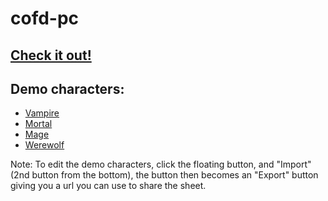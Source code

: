 # cofd-pc

## [Check it out!](https://m00nwtchr.github.io/cofd-pc/#/)

## Demo characters:

- [Vampire](https://m00nwtchr.github.io/cofd-pc/#/character/?data=%7B%22conditions%22:%5B%5D,%22aspirations%22:%5B%5D,%22willpower%22:1,%22data%22:%7B%7D,%22name%22:%22Darren%20Webb%22,%22concept%22:%22Occult%20Journalist%20Mastermind%22,%22chronicle%22:%22Chicago:%20Night%20Trains%22,%22virtueAnchor%22:%22scholar%22,%22viceAnchor%22:%22authoritarian%22,%22attributes%22:%7B%22intelligence%22:3,%22wits%22:3,%22resolve%22:2,%22strength%22:1,%22dexterity%22:3,%22stamina%22:2,%22presence%22:3,%22manipulation%22:2,%22composure%22:3%7D,%22skills%22:%7B%22investigation%22:2,%22occult%22:3,%22politics%22:2,%22larceny%22:3,%22stealth%22:1,%22animal_ken%22:1,%22expression%22:3,%22intimidation%22:1,%22streetwise%22:2,%22subterfuge%22:4%7D,%22armor%22:%7B%7D,%22id%22:%22%22,%22beats%22:0,%22experience%22:1,%22specialties%22:%7B%22larceny%22:%5B%22Sleight%20of%20Hand%22%5D,%22streetwise%22:%5B%22Rumors%22%5D,%22subterfuge%22:%5B%22Detecting%20Lies%22%5D%7D,%22integrityTrait%22:7,%22abilities%22:%7B%22animalism%22:%7B%22level%22:1%7D,%22auspex%22:%7B%22level%22:0%7D,%22celerity%22:%7B%22level%22:0%7D,%22dominate%22:%7B%22level%22:2%7D,%22majesty%22:%7B%22level%22:0%7D,%22nightmare%22:%7B%22level%22:0%7D,%22obfuscate%22:%7B%22level%22:0%7D,%22protean%22:%7B%22level%22:0%7D,%22resilience%22:%7B%22level%22:0%7D,%22vigor%22:%7B%22level%22:0%7D,%22coil%20of%20the%20voivode%22:%7B%22name%22:%22Coil%20of%20the%20Voivode%22,%22level%22:1%7D%7D,%22power%22:1,%22fuel%22:8,%22alternateBeats%22:0,%22alternateExperience%22:0,%22touchstones%22:%5Bnull,null,null,null,null,null,%7B%22name%22:%22Therapist%22%7D%5D,%22splat%22:2,%22subType%22:%22ventrue%22,%22organization%22:%22ordo_dracul%22,%22size%22:5,%22healthTrack%22:%5B0,0,0,0,0,0,0%5D,%22spentWillpowerDots%22:0,%22merits%22:%7B%22ordo_dracul_status%22:%7B%22name%22:%22Ordo%20Dracul%20Status%22,%22level%22:1%7D,%22city_status%22:%7B%22name%22:%22City%20Status%22,%22level%22:1%7D,%22cacophony_savvy%22:%7B%22name%22:%22Cacophony%20Savvy%22,%22level%22:3%7D,%22fast-talking%22:%7B%22name%22:%22Fast-Talking%22,%22level%22:1%7D,%22professional_training%22:%7B%22name%22:%22Professional%20Training%22,%22level%22:2%7D,%22feeding_grounds%22:%7B%22name%22:%22Feeding%20Grounds%22,%22level%22:0%7D,%22sleight_of_hand%22:%7B%22name%22:%22Sleight%20of%20Hand%22,%22level%22:0%7D,%22striking_looks%22:%7B%22name%22:%22Striking%20Looks%22,%22level%22:0%7D,%22honey_trap%22:%7B%22name%22:%22Honey%20Trap%22,%22level%22:0%7D,%22safe_place%22:%7B%22name%22:%22Safe%20Place%22,%22level%22:3%7D,%22contacts%22:%7B%22name%22:%22Contacts%22,%22level%22:2%7D,%22resources%22:%7B%22name%22:%22Resources%22,%22level%22:3%7D,%22nest_guardian%22:%7B%22name%22:%22Nest%20Guardian%22,%22level%22:3%7D%7D%7D)
- [Mortal](https://m00nwtchr.github.io/cofd-pc/#/character/?data=%7B%22conditions%22:%5B%5D,%22aspirations%22:%5B%5D,%22willpower%22:6,%22data%22:%7B%7D,%22name%22:%22Guy%22,%22concept%22:%22Archeologist%20seeking%20occult%20power%22,%22chronicle%22:%22Oregon%20Trail%22,%22virtueAnchor%22:%22ambitious%22,%22viceAnchor%22:%22greedy%22,%22attributes%22:%7B%22intelligence%22:3,%22wits%22:2,%22resolve%22:3,%22strength%22:1,%22dexterity%22:3,%22stamina%22:3,%22presence%22:1,%22manipulation%22:2,%22composure%22:3%7D,%22skills%22:%7B%22academics%22:3,%22crafts%22:2,%22occult%22:3,%22athletics%22:2,%22stealth%22:3,%22survival%22:2,%22weaponry%22:3,%22animal_ken%22:1,%22subterfuge%22:3%7D,%22armor%22:%7B%22general%22:0,%22ballistic%22:0%7D,%22id%22:%22%22,%22beats%22:0,%22experience%22:0,%22specialties%22:%7B%7D,%22integrityTrait%22:7,%22splat%22:0,%22size%22:5,%22healthTrack%22:%5B0,0,0,0,0,0,0,0%5D,%22spentWillpowerDots%22:0,%22merits%22:%7B%22defensive_combat_(weaponry)%22:%7B%22name%22:%22Defensive%20Combat%20(Weaponry)%22,%22level%22:0%7D,%22fighting_finesse_(rapier)%22:%7B%22name%22:%22Fighting%20Finesse%20(Rapier)%22,%22level%22:2%7D,%22light_weapons%22:%7B%22name%22:%22Light%20Weapons%22,%22level%22:0%7D,%22multilingual_(chinese)%22:%7B%22name%22:%22Multilingual%20(Chinese)%22,%22level%22:1%7D,%22danger_sense%22:%7B%22name%22:%22Danger%20Sense%22,%22level%22:2%7D,%22occult_research_(mci)%22:%7B%22name%22:%22Occult%20Research%20(MCI)%22,%22level%22:1%7D%7D%7D)
- [Mage](https://m00nwtchr.github.io/cofd-pc/#/character/?data=%7B%22conditions%22:%5B%5D,%22aspirations%22:%5B%5D,%22willpower%22:5,%22data%22:%7B%7D,%22name%22:%22Moonwatcher%22,%22concept%22:%22Technomancer/Computer%20Programmer%22,%22chronicle%22:%22What%20Lurks%20Below%22,%22virtueAnchor%22:%22patient%22,%22viceAnchor%22:%22greedy%22,%22attributes%22:%7B%22intelligence%22:3,%22wits%22:3,%22resolve%22:2,%22strength%22:1,%22dexterity%22:3,%22stamina%22:2,%22presence%22:2,%22manipulation%22:3,%22composure%22:3%7D,%22skills%22:%7B%22academics%22:1,%22computer%22:4,%22crafts%22:1,%22investigation%22:3,%22occult%22:3,%22science%22:2,%22stealth%22:3,%22larceny%22:4,%22animal_ken%22:1,%22subterfuge%22:3%7D,%22armor%22:%7B%7D,%22id%22:%22%22,%22beats%22:1,%22experience%22:2,%22specialties%22:%7B%22computer%22:%5B%22Hacking%22%5D,%22investigation%22:%5B%22Cryptography%22%5D,%22occult%22:%5B%22Goetia%22%5D%7D,%22integrityTrait%22:7,%22abilities%22:%7B%22death%22:%7B%22level%22:0%7D,%22fate%22:%7B%22level%22:0%7D,%22forces%22:%7B%22level%22:1%7D,%22life%22:%7B%22level%22:0%7D,%22matter%22:%7B%22level%22:1%7D,%22mind%22:%7B%22level%22:3%7D,%22prime%22:%7B%22level%22:0%7D,%22spirit%22:%7B%22level%22:0%7D,%22space%22:%7B%22level%22:1%7D,%22time%22:%7B%22level%22:2%7D%7D,%22power%22:2,%22fuel%22:11,%22alternateBeats%22:0,%22alternateExperience%22:1,%22activeSpells%22:%5B%5D,%22magicalTools%22:%5B%5D,%22inuredSpells%22:%5B%5D,%22yantras%22:%5B%22High%20Speech%20(+2)%22,%22Shadow%20Name%20(+3)%22%5D,%22praxes%22:%5B%22Know%20Nature%22,%22Choose%20the%20Threads%22%5D,%22nimbus%22:%5B%22A%20sense%20of%20anxiety/doubt%20creeping%20into%20your%20head.%22%5D,%22obsessions%22:%5B%5D,%22attainments%22:%5B%5D,%22legacyAttainments%22:%5B%5D,%22rotes%22:%5B%7B%22arcanum%22:%22Mind%22,%22level%22:1,%22spell%22:%22Mental%20Scan%22,%22roteSkill%22:%22occult%22%7D,%7B%22arcanum%22:%22Mind%22,%22level%22:2,%22spell%22:%22Psychic%20Domination%22,%22roteSkill%22:%22subterfuge%22%7D,%7B%22arcanum%22:%22Time%22,%22level%22:1,%22spell%22:%22Postcognition%22,%22roteSkill%22:%22investigation%22%7D%5D,%22splat%22:1,%22subType%22:%22mastigos%22,%22organization%22:%22mysterium%22,%22size%22:5,%22healthTrack%22:%5B0,0,0,0,0,0,0%5D,%22spentWillpowerDots%22:0,%22merits%22:%7B%22mysterium_order_status%22:%7B%22name%22:%22Mysterium%20Order%20Status%22,%22level%22:1%7D,%22high_speech%22:%7B%22name%22:%22High%20Speech%22,%22level%22:1%7D,%22shadow_name%22:%7B%22name%22:%22Shadow%20Name%22,%22level%22:3%7D,%22occultation%22:%7B%22name%22:%22Occultation%22,%22level%22:3%7D,%22resources%22:%7B%22name%22:%22Resources%22,%22level%22:2%7D,%22safe_place%22:%7B%22name%22:%22Safe%20Place%22,%22level%22:2%7D,%22trained_observer%22:%7B%22name%22:%22Trained%20Observer%22,%22level%22:3%7D%7D%7D)
- [Werewolf](https://m00nwtchr.github.io/cofd-pc/#/character/?data=%7B%22conditions%22:%5B%5D,%22aspirations%22:%5B%5D,%22willpower%22:0,%22data%22:%7B%7D,%22name%22:%22Amos%20Gray%22,%22concept%22:%22%22,%22chronicle%22:%22%22,%22virtueAnchor%22:%22destroyer%22,%22viceAnchor%22:%22lone_wolf%22,%22attributes%22:%7B%22intelligence%22:1,%22wits%22:3,%22resolve%22:2,%22strength%22:3,%22dexterity%22:2,%22stamina%22:3,%22presence%22:3,%22manipulation%22:1,%22composure%22:3%7D,%22skills%22:%7B%22investigation%22:2,%22medicine%22:2,%22athletics%22:2,%22brawl%22:3,%22stealth%22:2,%22survival%22:3,%22intimidation%22:3,%22persuasion%22:4%7D,%22armor%22:%7B%7D,%22id%22:%22%22,%22beats%22:0,%22experience%22:0,%22specialties%22:%7B%22brawl%22:%5B%22Claws%22%5D,%22stealth%22:%5B%22Stalking%22%5D,%22intimidation%22:%5B%22Direct%20Threats%22%5D%7D,%22integrityTrait%22:7,%22abilities%22:%7B%22purity%22:%7B%22level%22:3%7D,%22glory%22:%7B%22level%22:1%7D,%22honor%22:%7B%22level%22:0%7D,%22wisdom%22:%7B%22level%22:0%7D,%22cunning%22:%7B%22level%22:0%7D%7D,%22power%22:3,%22fuel%22:7,%22alternateBeats%22:0,%22alternateExperience%22:0,%22touchstones%22:%5B%7B%22name%22:%22The%20Old%20Gang%22%7D,%7B%22name%22:%22The%20Ambitious%20Totem%22%7D%5D,%22kuruthTriggers%22:%7B%22passive%22:%22Your%20auspice%20moon%20is%20in%20the%20sky.%22,%22common%22:%22You%20witness%20your%20auspice%20moon%20in%20the%20sky.%22,%22specific%22:%22Hear%20a%20wolf%20or%20werewolf%20howl%20when%20your%20auspice%20moon%20is%20in%20the%20sky.%22%7D,%22huntersAspect%22:%22Dominant%22,%22moonGift2%22:%7B%22name%22:%22%22,%22level%22:0,%22key%22:%22NEW%22%7D,%22shadowGifts%22:%5B%22-Gift%20of%20Rage%22,%22Slaughterer%20(Purity)%22,%22%20-Gift%20of%20Strength%22,%22Primal%20Strength%20(Purity)%22%5D,%22wolfGifts%22:%5B%22The%20Father's%20Form%22%5D,%22rites%22:%5B%22Sacred%20Hunt%20(%E2%80%A2%E2%80%A2)%22%5D,%22splat%22:3,%22subType%22:%22rahu%22,%22organization%22:%22blood_talons%22,%22size%22:5,%22healthTrack%22:%5B0,0,0,0,0,0,0,0,0,0,0,0%5D,%22spentWillpowerDots%22:0,%22merits%22:%7B%22giant%22:%7B%22name%22:%22Giant%22,%22level%22:3%7D,%22trained_observer%22:%7B%22name%22:%22Trained%20Observer%22,%22level%22:1%7D,%22defensive_combat_(brawl)%22:%7B%22name%22:%22Defensive%20Combat%20(Brawl)%22,%22level%22:1,%22skill%22:%22brawl%22,%22use%22:true%7D,%22favored_form_(gauru)%22:%7B%22name%22:%22Favored%20Form%20(Gauru)%22,%22level%22:2,%22form%22:%22gauru%22,%22physicalSkill%22:%22brawl%22,%22attribute%22:%22strength%22,%22penaltyChoice1%22:%5B%22urhan%22,%22stamina%22%5D,%22penaltyChoice2%22:%5B%22dalu%22,%22stamina%22%5D%7D,%22efficient_killer%22:%7B%22name%22:%22Efficient%20Killer%22,%22level%22:2%7D,%22relentless_assault%22:%7B%22name%22:%22Relentless%20Assault%22,%22level%22:2%7D,%22language%22:%7B%22name%22:%22Language%22,%22level%22:1%7D,%22totem%22:%7B%22name%22:%22Totem%22,%22level%22:1%7D,%22fortified_form_(dalu)%22:%7B%22name%22:%22Fortified%20Form%20(Dalu)%22,%22level%22:0,%22form%22:%22dalu%22%7D%7D,%22currentForm%22:%22hishu%22%7D)

Note: To edit the demo characters, click the floating button, and "Import" (2nd button from the bottom), the button then becomes an "Export" button giving you a url you can use to share the sheet.
